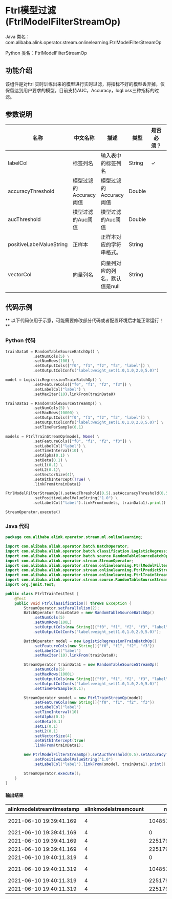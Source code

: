 # Ftrl模型过滤 (FtrlModelFilterStreamOp)
Java 类名：com.alibaba.alink.operator.stream.onlinelearning.FtrlModelFilterStreamOp

Python 类名：FtrlModelFilterStreamOp


## 功能介绍
该组件是对ftrl 实时训练出来的模型进行实时过滤，将指标不好的模型丢弃掉，仅保留达到用户要求的模型。目前支持AUC，Accuracy，logLoss三种指标的过滤。

## 参数说明

| 名称 | 中文名称 | 描述 | 类型 | 是否必须？ | 取值范围 | 默认值 |
| --- | --- | --- | --- | --- | --- | --- |
| labelCol | 标签列名 | 输入表中的标签列名 | String | ✓ |  |  |
| accuracyThreshold | 模型过滤的Accuracy阈值 | 模型过滤的Accuracy阈值 | Double |  |  | 0.5 |
| aucThreshold | 模型过滤的Auc阈值 | 模型过滤的Auc阈值 | Double |  |  | 0.5 |
| positiveLabelValueString | 正样本 | 正样本对应的字符串格式。 | String |  |  | null |
| vectorCol | 向量列名 | 向量列对应的列名，默认值是null | String |  | 所选列类型为 [DENSE_VECTOR, SPARSE_VECTOR, STRING, VECTOR] | null |



## 代码示例

** 以下代码仅用于示意，可能需要修改部分代码或者配置环境后才能正常运行！**

### Python 代码
```python
trainData0 = RandomTableSourceBatchOp() \
            .setNumCols(5) \
            .setNumRows(100) \
            .setOutputCols(["f0", "f1", "f2", "f3", "label"]) \
            .setOutputColConfs("label:weight_set(1.0,1.0,2.0,5.0)")

model = LogisticRegressionTrainBatchOp() \
            .setFeatureCols(["f0", "f1", "f2", "f3"]) \
            .setLabelCol("label") \
            .setMaxIter(10).linkFrom(trainData0)

trainData1 = RandomTableSourceStreamOp() \
            .setNumCols(5) \
            .setMaxRows(10000) \
            .setOutputCols(["f0", "f1", "f2", "f3", "label"]) \
            .setOutputColConfs("label:weight_set(1.0,1.0,2.0,5.0)") \
            .setTimePerSample(0.1)

models = FtrlTrainStreamOp(model, None) \
            .setFeatureCols(["f0", "f1", "f2", "f3"]) \
            .setLabelCol("label") \
            .setTimeInterval(10) \
            .setAlpha(0.1) \
            .setBeta(0.1) \
            .setL1(0.1) \
            .setL2(0.1)\
            .setVectorSize(4)\
            .setWithIntercept(True) \
            .linkFrom(trainData1)

FtrlModelFilterStreamOp().setAucThreshold(0.5).setAccuracyThreshold(0.5) \
            .setPositiveLabelValueString("1.0") \
            .setLabelCol("label").linkFrom(models, trainData1).print()

StreamOperator.execute()
```

### Java 代码
```java
package com.alibaba.alink.operator.stream.ml.onlinelearning;

import com.alibaba.alink.operator.batch.BatchOperator;
import com.alibaba.alink.operator.batch.classification.LogisticRegressionTrainBatchOp;
import com.alibaba.alink.operator.batch.source.RandomTableSourceBatchOp;
import com.alibaba.alink.operator.stream.StreamOperator;
import com.alibaba.alink.operator.stream.onlinelearning.FtrlModelFilterStreamOp;
import com.alibaba.alink.operator.stream.onlinelearning.FtrlPredictStreamOp;
import com.alibaba.alink.operator.stream.onlinelearning.FtrlTrainStreamOp;
import com.alibaba.alink.operator.stream.source.RandomTableSourceStreamOp;
import org.junit.Test;

public class FtrlTrainTestTest {
    @Test
    public void FtrlClassification() throws Exception {
        StreamOperator.setParallelism(2);
        BatchOperator trainData0 = new RandomTableSourceBatchOp()
            .setNumCols(5)
            .setNumRows(100L)
            .setOutputCols(new String[]{"f0", "f1", "f2", "f3", "label"})
            .setOutputColConfs("label:weight_set(1.0,1.0,2.0,5.0)");

        BatchOperator model = new LogisticRegressionTrainBatchOp()
            .setFeatureCols(new String[]{"f0", "f1", "f2", "f3"})
            .setLabelCol("label")
            .setMaxIter(10).linkFrom(trainData0);

        StreamOperator trainData1 = new RandomTableSourceStreamOp()
            .setNumCols(5)
            .setMaxRows(1000L)
            .setOutputCols(new String[]{"f0", "f1", "f2", "f3", "label"})
            .setOutputColConfs("label:weight_set(1.0,1.0,2.0,5.0)")
            .setTimePerSample(0.1);

        StreamOperator smodel = new FtrlTrainStreamOp(model)
            .setFeatureCols(new String[]{"f0", "f1", "f2", "f3"})
            .setLabelCol("label")
            .setTimeInterval(10)
            .setAlpha(0.1)
            .setBeta(0.1)
            .setL1(0.1)
            .setL2(0.1)
            .setVectorSize(4)
            .setWithIntercept(true)
            .linkFrom(trainData1);

        new FtrlModelFilterStreamOp().setAucThreshold(0.5).setAccuracyThreshold(0.5)
            .setPositiveLabelValueString("1.0")
            .setLabelCol("label").linkFrom(smodel, trainData1).print();

        StreamOperator.execute();
    }
}
```

#### 输出结果

alinkmodelstreamtimestamp|alinkmodelstreamcount|model_id|model_info|label_value
-------------------------|---------------------|--------|----------|-----------
2021-06-10 19:39:41.169|4|1048576|{"featureColNames":["f0","f1","f2","f3"],"featureColTypes":null,"coefVector":{"data":[0.8344505544432526,0.12691581782275618,0.218543815526658,0.22769775985648064,0.05203808913915911]},"coefVectors":null,"convergenceInfo":null}|null
2021-06-10 19:39:41.169|4|0|{"hasInterceptItem":"true","modelName":"\"Logistic Regression\"","labelCol":null,"linearModelType":"\"LR\"","vectorSize":"4"}|null
2021-06-10 19:39:41.169|4|2251799812636673|null|1.0000
2021-06-10 19:39:41.169|4|2251799812636672|null|2.0000
2021-06-10 19:40:11.319|4|0|{"hasInterceptItem":"true","modelName":"\"Logistic Regression\"","labelCol":null,"linearModelType":"\"LR\"","vectorSize":"4"}|null
2021-06-10 19:40:11.319|4|1048576|{"featureColNames":["f0","f1","f2","f3"],"featureColTypes":null,"coefVector":{"data":[0.9795436401762672,0.2366945713649036,0.3644473752499545,0.2654714469214479,0.23195535286616062]},"coefVectors":null,"convergenceInfo":null}|null
2021-06-10 19:40:11.319|4|2251799812636672|null|2.0000
2021-06-10 19:40:11.319|4|2251799812636673|null|1.0000
